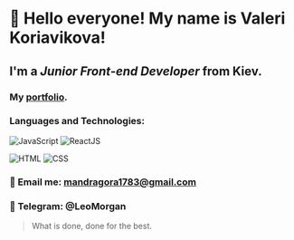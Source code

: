 # 👋 Hello everyone! My name is **Valeri Koriavikova**!
## I'm a *Junior Front-end Developer* from Kiev.
### My [portfolio](https://github.com/LeoMorgan113/LeoMorgan113.github.io).
### Languages and Technologies:
![JavaScript](https://img.shields.io/badge/-JavaScript-060606?style=for-the-badge&logo=javascript)
![ReactJS](https://img.shields.io/badge/-ReactJS-060606?style=for-the-badge&logo=react)

![HTML](https://img.shields.io/badge/-HTML-060606?style=for-the-badge&logo=html5)
![CSS](https://img.shields.io/badge/-CSS-060606?style=for-the-badge&logo=css3)

### :email: Email me: mandragora1783@gmail.com
### :calling: Telegram: @LeoMorgan


> What is done, done for the best.
<!--
**LeoMorgan113/LeoMorgan113** is a ✨ _special_ ✨ repository because its `README.md` (this file) appears on your GitHub profile.

Here are some ideas to get you started:

- 🔭 I’m currently working on ...
- 🌱 I’m currently learning ...
- 👯 I’m looking to collaborate on ...
- 🤔 I’m looking for help with ...
- 💬 Ask me about ...
- 📫 How to reach me: ...
- 😄 Pronouns: ...
- ⚡ Fun fact: ...
-->
